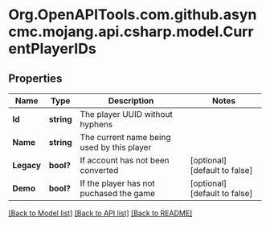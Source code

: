 # Org.OpenAPITools.com.github.asyncmc.mojang.api.csharp.model.CurrentPlayerIDs
## Properties

Name | Type | Description | Notes
------------ | ------------- | ------------- | -------------
**Id** | **string** | The player UUID without hyphens | 
**Name** | **string** | The current name being used by this player | 
**Legacy** | **bool?** | If account has not been converted | [optional] [default to false]
**Demo** | **bool?** | If the player has not puchased the game | [optional] [default to false]

[[Back to Model list]](../README.md#documentation-for-models) [[Back to API list]](../README.md#documentation-for-api-endpoints) [[Back to README]](../README.md)

